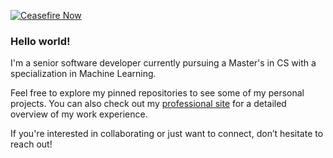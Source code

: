[![Ceasefire Now](https://badge.techforpalestine.org/default)](https://techforpalestine.org/learn-more)

### Hello world!

I'm a senior software developer currently pursuing a Master's in CS with a specialization in Machine Learning.

Feel free to explore my pinned repositories to see some of my personal projects. You can also check out my [professional site](https://TamaraAlhajj.github.io) for a detailed overview of my work experience.

If you're interested in collaborating or just want to connect, don’t hesitate to reach out!
